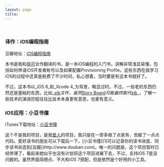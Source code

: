 ```yaml
---
layout: page
title: 
---
```

<br />

### 译作：iOS编程指南

豆瓣地址：[iOS编程指南](http://book.douban.com/subject/25879700/)

本书是我和[徐可](https://twitter.com/tuoxie007)合作翻译的书，是一本iOS编程的入门书，讲解非常浅显易懂，包括如何申请iOS开发者帐号以及如果配置Provisioning Profile，这些东西在我学习iOS的过程中还真是耗费了不少时间，私心想着，当时要是有这本书就好了。

不过，这本书以_iOS 6_和_Xcode 4_为背景，略显过时。不过，一些老的东西仍然还是基础的东西，比如_[xib][1]_文件，虽然_[Story Board][2]_可能最终取代_[xib][1]_，了解一些技术的演进历程往往比技术本身更有意思，也更有意义。

### iOS应用：小豆书僮

iTunes下载地址：[小豆书僮][3]

这个不是我的项目，是我[爱人](http://weibo.com/xiejianfen?)的项目，我只是在一旁多做了点家务、贡献了一点点代码。爱好读书的朋友可以下载玩一下，[小豆书僮][1]可以记录你的读书进度、同步读书状态到[豆瓣](http://www.douban.com)。唯一的问题是，这个项目暂时已经停滞了，看起来她似乎也没有计划将这个项目进展下去，不过，支持iOS
7是没问题的。虽然界面简陋点、不大和iOS 7搭配，但是依然是个好用的小工具。

[1]: http://www.speirs.org/blog/2007/12/5/what-are-xib-files.html
[2]: http://stackoverflow.com/questions/8436324/what-is-the-difference-between-a-xib-file-and-a-storyboard
[3]: https://itunes.apple.com/cn/app/xiao-dou-shu-tong-du-shu-jin/id629435651?mt=8
